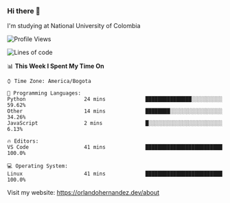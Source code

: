 ### Hi there 👋


<!--**AR4Z/AR4Z** is a ✨ _special_ ✨ repository because its `README.md` (this file) appears on your GitHub profile.

Here are some ideas to get you started:-->
I'm studying at National University of Colombia
<br>


<!--START_SECTION:waka-->
![Profile Views](http://img.shields.io/badge/Profile%20Views-2-blue)

![Lines of code](https://img.shields.io/badge/From%20Hello%20World%20I%27ve%20Written-18.7%20million%20lines%20of%20code-blue)

📊 **This Week I Spent My Time On** 

```text
⌚︎ Time Zone: America/Bogota

💬 Programming Languages: 
Python                   24 mins             ███████████████░░░░░░░░░░   59.62% 
Other                    14 mins             ████████░░░░░░░░░░░░░░░░░   34.26% 
JavaScript               2 mins              █░░░░░░░░░░░░░░░░░░░░░░░░   6.13%

🔥 Editors: 
VS Code                  41 mins             █████████████████████████   100.0%

💻 Operating System: 
Linux                    41 mins             █████████████████████████   100.0%

```


<!--END_SECTION:waka-->


Visit my website: https://orlandohernandez.dev/about

